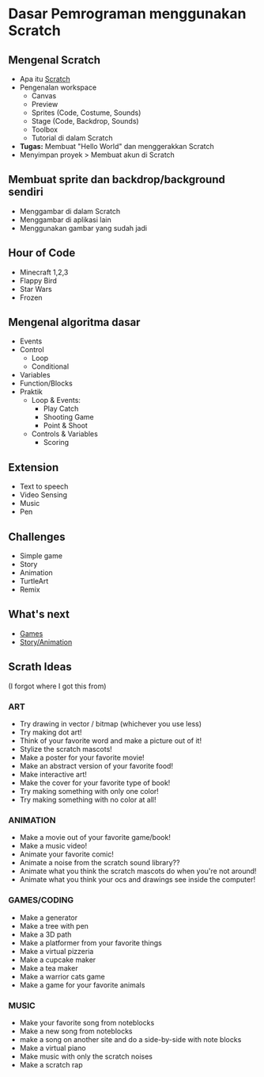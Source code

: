 # Dasar Pemrograman menggunakan Scratch

## Mengenal Scratch
- Apa itu [Scratch](https://scratch.mit.edu/)
- Pengenalan workspace
  - Canvas
  - Preview
  - Sprites (Code, Costume, Sounds)
  - Stage (Code, Backdrop, Sounds)
  - Toolbox
  - Tutorial di dalam Scratch
- **Tugas:** Membuat "Hello World" dan menggerakkan Scratch
- Menyimpan proyek > Membuat akun di Scratch

## Membuat sprite dan backdrop/background sendiri
- Menggambar di dalam Scratch
- Menggambar di aplikasi lain
- Menggunakan gambar yang sudah jadi

## Hour of Code
- Minecraft 1,2,3
- Flappy Bird
- Star Wars
- Frozen

## Mengenal algoritma dasar
- Events
- Control
  - Loop
  - Conditional
- Variables
- Function/Blocks
- Praktik
    - Loop & Events:
      - Play Catch
      - Shooting Game
      - Point & Shoot
    - Controls & Variables
      - Scoring

## Extension
- Text to speech
- Video Sensing
- Music
- Pen

## Challenges
- Simple game
- Story
- Animation
- TurtleArt
- Remix

## What's next
- [Games](Easy-Games-Scratch.md)
- [Story/Animation](Story-Animation-Scratch.md)

## Scrath Ideas
(I forgot where I got this from)  

### ART  
- Try drawing in vector / bitmap (whichever you use less)
- Try making dot art!
- Think of your favorite word and make a picture out of it!
- Stylize the scratch mascots!
- Make a poster for your favorite movie!
- Make an abstract version of your favorite food!
- Make interactive art!
- Make the cover for your favorite type of book!
- Try making something with only one color!
- Try making something with no color at all!

### ANIMATION   
- Make a movie out of your favorite game/book!
- Make a music video!
- Animate your favorite comic!
- Animate a noise from the scratch sound library??
- Animate what you think the scratch mascots do when you're not around!
- Animate what you think your ocs and drawings see inside the computer!

### GAMES/CODING  
- Make a generator
- Make a tree with pen
- Make a 3D path
- Make a platformer from your favorite things
- Make a virtual pizzeria
- Make a cupcake maker
- Make a tea maker
- Make a warrior cats game
- Make a game for your favorite animals

### MUSIC
- Make your favorite song from noteblocks
- Make a new song from noteblocks
- make a song on another site and do a side-by-side with note blocks
- Make a virtual piano
- Make music with only the scratch noises
- Make a scratch rap
